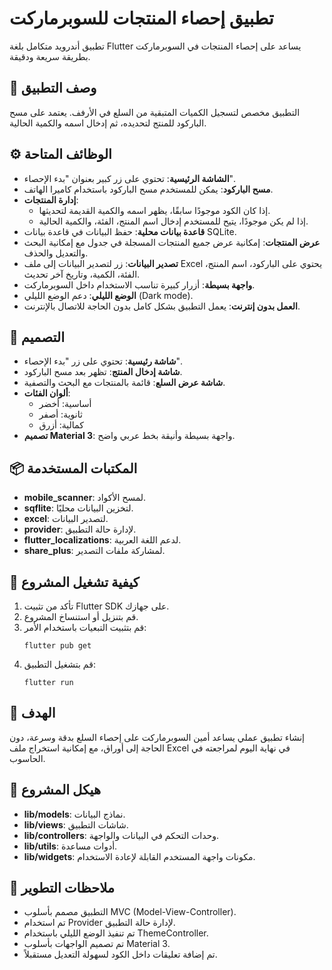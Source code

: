 # تطبيق إحصاء المنتجات للسوبرماركت

تطبيق أندرويد متكامل بلغة Flutter يساعد على إحصاء المنتجات في السوبرماركت بطريقة سريعة ودقيقة.

## 📱 وصف التطبيق

التطبيق مخصص لتسجيل الكميات المتبقية من السلع في الأرفف. يعتمد على مسح الباركود للمنتج لتحديده، ثم إدخال اسمه والكمية الحالية.

## ⚙️ الوظائف المتاحة

- **الشاشة الرئيسية**: تحتوي على زر كبير بعنوان "بدء الإحصاء".
- **مسح الباركود**: يمكن للمستخدم مسح الباركود باستخدام كاميرا الهاتف.
- **إدارة المنتجات**:
  - إذا كان الكود موجودًا سابقًا، يظهر اسمه والكمية القديمة لتحديثها.
  - إذا لم يكن موجودًا، يتيح للمستخدم إدخال اسم المنتج، الفئة، والكمية الحالية.
- **قاعدة بيانات محلية**: حفظ البيانات في قاعدة بيانات SQLite.
- **عرض المنتجات**: إمكانية عرض جميع المنتجات المسجلة في جدول مع إمكانية البحث والتعديل والحذف.
- **تصدير البيانات**: زر لتصدير البيانات إلى ملف Excel يحتوي على الباركود، اسم المنتج، الفئة، الكمية، وتاريخ آخر تحديث.
- **واجهة بسيطة**: أزرار كبيرة تناسب الاستخدام داخل السوبرماركت.
- **الوضع الليلي**: دعم الوضع الليلي (Dark mode).
- **العمل بدون إنترنت**: يعمل التطبيق بشكل كامل بدون الحاجة للاتصال بالإنترنت.

## 🎨 التصميم

- **شاشة رئيسية**: تحتوي على زر "بدء الإحصاء".
- **شاشة إدخال المنتج**: تظهر بعد مسح الباركود.
- **شاشة عرض السلع**: قائمة بالمنتجات مع البحث والتصفية.
- **ألوان الفئات**: 
  - أساسية: أخضر
  - ثانوية: أصفر
  - كمالية: أزرق
- **تصميم Material 3**: واجهة بسيطة وأنيقة بخط عربي واضح.

## 📦 المكتبات المستخدمة

- **mobile_scanner**: لمسح الأكواد.
- **sqflite**: لتخزين البيانات محليًا.
- **excel**: لتصدير البيانات.
- **provider**: لإدارة حالة التطبيق.
- **flutter_localizations**: لدعم اللغة العربية.
- **share_plus**: لمشاركة ملفات التصدير.

## 🚀 كيفية تشغيل المشروع

1. تأكد من تثبيت Flutter SDK على جهازك.
2. قم بتنزيل أو استنساخ المشروع.
3. قم بتثبيت التبعيات باستخدام الأمر:
   ```
   flutter pub get
   ```
4. قم بتشغيل التطبيق:
   ```
   flutter run
   ```

## 🎯 الهدف

إنشاء تطبيق عملي يساعد أمين السوبرماركت على إحصاء السلع بدقة وسرعة، دون الحاجة إلى أوراق، مع إمكانية استخراج ملف Excel في نهاية اليوم لمراجعته في الحاسوب.

## 📂 هيكل المشروع

- **lib/models**: نماذج البيانات.
- **lib/views**: شاشات التطبيق.
- **lib/controllers**: وحدات التحكم في البيانات والواجهة.
- **lib/utils**: أدوات مساعدة.
- **lib/widgets**: مكونات واجهة المستخدم القابلة لإعادة الاستخدام.

## 📝 ملاحظات التطوير

- التطبيق مصمم بأسلوب MVC (Model-View-Controller).
- تم استخدام Provider لإدارة حالة التطبيق.
- تم تنفيذ الوضع الليلي باستخدام ThemeController.
- تم تصميم الواجهات بأسلوب Material 3.
- تم إضافة تعليقات داخل الكود لسهولة التعديل مستقبلاً.